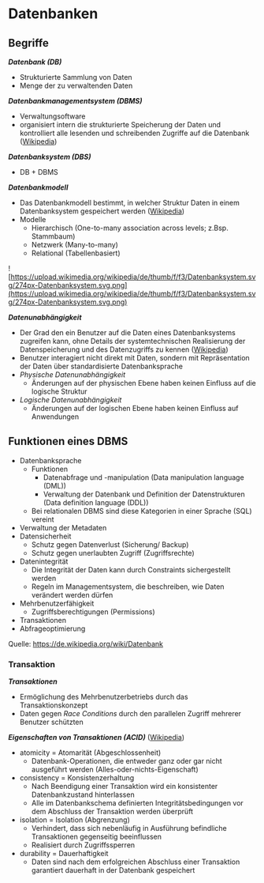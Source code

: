 # Datenbanken

## Begriffe

***Datenbank (DB)***
- Strukturierte Sammlung von Daten
- Menge der zu verwaltenden Daten

***Datenbankmanagementsystem (DBMS)***
- Verwaltungsoftware
- organisiert intern die strukturierte Speicherung der Daten und kontrolliert alle lesenden und schreibenden Zugriffe auf die Datenbank ([Wikipedia](https://de.wikipedia.org/wiki/Datenbank))

***Datenbanksystem (DBS)***
- DB + DBMS

***Datenbankmodell***
- Das Datenbankmodell bestimmt, in welcher Struktur Daten in einem Datenbanksystem gespeichert werden ([Wikipedia](https://de.wikipedia.org/wiki/Datenbankmodell))
- Modelle
    - Hierarchisch (One-to-many association across levels; z.Bsp. Stammbaum)
    - Netzwerk (Many-to-many)
    - Relational (Tabellenbasiert)

![https://upload.wikimedia.org/wikipedia/de/thumb/f/f3/Datenbanksystem.svg/274px-Datenbanksystem.svg.png](https://upload.wikimedia.org/wikipedia/de/thumb/f/f3/Datenbanksystem.svg/274px-Datenbanksystem.svg.png)

***Datenunabhängigkeit***
- Der Grad den ein Benutzer auf die Daten eines Datenbanksystems zugreifen kann, ohne Details der systemtechnischen Realisierung der Datenspeicherung und des Datenzugriffs zu kennen ([Wikipedia](https://de.wikipedia.org/wiki/Datenunabh%C3%A4ngigkeit))
- Benutzer interagiert nicht direkt mit Daten, sondern mit Repräsentation der Daten über standardisierte Datenbanksprache
- *Physische Datenunabhängigkeit*
    - Änderungen auf der physischen Ebene haben keinen Einfluss auf die logische Struktur
- *Logische Datenunabhängigkeit*
    - Änderungen auf der logischen Ebene haben keinen Einfluss auf Anwendungen


## Funktionen eines DBMS

- Datenbanksprache
    - Funktionen
        - Datenabfrage und -manipulation (Data manipulation language (DML))
        - Verwaltung der Datenbank und Definition der Datenstrukturen (Data definition language (DDL))
    - Bei relationalen DBMS sind diese Kategorien in einer Sprache (SQL) vereint
- Verwaltung der Metadaten
- Datensicherheit
    - Schutz gegen Datenverlust (Sicherung/ Backup)
    - Schutz gegen unerlaubten Zugriff (Zugriffsrechte)
- Datenintegrität
    - Die Integrität der Daten kann durch Constraints sichergestellt werden
    - Regeln im Managementsystem, die beschreiben, wie Daten verändert werden dürfen
- Mehrbenutzerfähigkeit
    - Zugriffsberechtigungen (Permissions)
- Transaktionen
- Abfrageoptimierung

Quelle: https://de.wikipedia.org/wiki/Datenbank


### Transaktion

***Transaktionen***
- Ermöglichung des Mehrbenutzerbetriebs durch das Transaktionskonzept
- Daten gegen *Race Conditions* durch den parallelen Zugriff mehrerer Benutzer schützten

***Eigenschaften von Transaktionen (ACID)*** ([Wikipedia](https://de.wikipedia.org/wiki/ACID))
- atomicity = Atomarität (Abgeschlossenheit)
    - Datenbank-Operationen, die entweder ganz oder gar nicht ausgeführt werden (Alles-oder-nichts-Eigenschaft)
- consistency = Konsistenzerhaltung
    - Nach Beendigung einer Transaktion wird ein konsistenter Datenbankzustand hinterlassen
    - Alle im Datenbankschema definierten Integritätsbedingungen vor dem Abschluss der Transaktion werden überprüft
- isolation = Isolation (Abgrenzung)
    - Verhindert, dass sich nebenläufig in Ausführung befindliche Transaktionen gegenseitig beeinflussen
    - Realisiert durch Zugriffssperren
- durability =  Dauerhaftigkeit
    - Daten sind nach dem erfolgreichen Abschluss einer Transaktion garantiert dauerhaft in der Datenbank gespeichert
